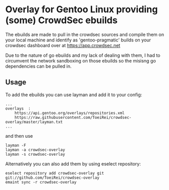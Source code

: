 # Overlay for Gentoo Linux providing (some) CrowdSec ebuilds

The ebuilds are made to pull in the crowdsec sources and compile them on your local machine 
and identify as 'gentoo-pragmatic' builds on your crowdsec dashboard over at https://app.crowdsec.net

Due to the nature of go ebuilds and my lack of dealing with them, I had to circumvent the network sandboxing on
those ebuilds so the misisng go dependencies can be pulled in.

## Usage 
To add the ebuilds you can use layman and add it to your config:
```
...
overlays  :
    https://api.gentoo.org/overlays/repositories.xml
    https://raw.githubusercontent.com/ToeiRei/crowdsec-overlay/master/layman.txt
...
```

and then use 
```
layman -F
layman -a crowdsec-overlay
layman -s crowdsec-overlay
```

Alternatively you can also add them by using eselect repository:
```
eselect repository add crowdsec-overlay git git://github.com/ToeiRei/crowdsec-overlay
emaint sync -r crowdsec-overlay
```

